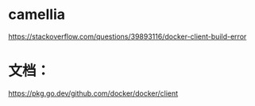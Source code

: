 # camellia




https://stackoverflow.com/questions/39893116/docker-client-build-error

# 文档：
https://pkg.go.dev/github.com/docker/docker/client
